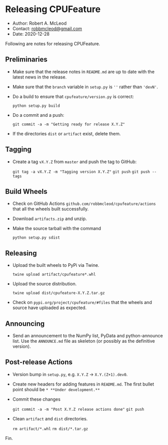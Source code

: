 Releasing CPUFeature
====================

* Author: Robert A. McLeod
* Contact: robbmcleod@gmail.com
* Date: 2020-12-28

Following are notes for releasing CPUFeature.

Preliminaries
-------------

* Make sure that the release notes in `README.md` are up to date with the latest news in the release.
* Make sure that the `branch` variable in `setup.py` is `''` rather than `'devN'`.
* Do a build to ensure that `cpufeature/version.py` is correct:

    `python setup.py build`

* Do a commit and a push:

    `git commit -a -m "Getting ready for release X.Y.Z"`

* If the directories `dist` or `artifact` exist, delete them.

Tagging
-------

* Create a tag `vX.Y.Z` from `master` and push the tag to GitHub:

    `git tag -a vX.Y.Z -m "Tagging version X.Y.Z"`
    `git push`
    `git push --tags`

Build Wheels
------------

* Check on GitHub Actions `github.com/robbmcleod/cpufeature/actions` that all the wheels built successfully.
* Download `artifacts.zip` and unzip.
* Make the source tarball with the command

    `python setup.py sdist`

Releasing
---------

* Upload the built wheels to PyPi via Twine.

    `twine upload artifact/cpufeature*.whl`

* Upload the source distribution.

    `twine upload dist/cpufeature-X.Y.Z.tar.gz`

* Check on `pypi.org/project/cpufeature/#files` that the wheels and source have uploaded as expected.

Announcing
----------

* Send an announcement to the NumPy list, PyData and python-announce
  list.  Use the `ANNOUNCE.md` file as skeleton (or possibly as the
  definitive version).

Post-release Actions
--------------------

* Version bump in `setup.py`, e.g. `X.Y.Z` -> `X.Y.(Z+1).dev0`.
* Create new headers for adding features in `README.md`. The first bullet point should be `* **Under development.**`
* Commit these changes

    `git commit -a -m "Post X.Y.Z release actions done"`
    `git push`

* Clean `artifact` and `dist` directories.

    `rm artifact/*.whl`
    `rm dist/*.tar.gz`

Fin.
